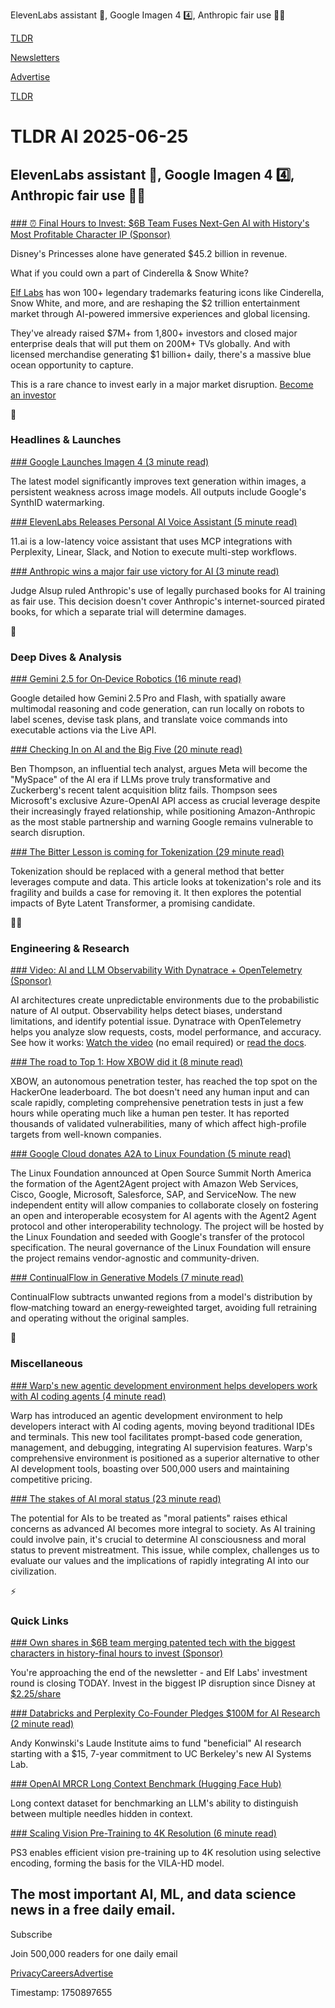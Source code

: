ElevenLabs assistant 🤖, Google Imagen 4 4️⃣, Anthropic fair use 🧑‍⚖️

[TLDR](/)

[Newsletters](/newsletters)

[Advertise](https://advertise.tldr.tech/)

[TLDR](/)

# TLDR AI 2025-06-25

## ElevenLabs assistant 🤖, Google Imagen 4 4️⃣, Anthropic fair use 🧑‍⚖️

### 

[### ⏰ Final Hours to Invest: $6B Team Fuses Next-Gen AI with History's Most Profitable Character IP (Sponsor)](https://www.elflabs.com/?utm_source=dmrelflabslandingpage&amp;utm_medium=partnership000335_&amp;tnames=partnership000335__15668663975)

Disney's Princesses alone have generated $45.2 billion in revenue.

What if you could own a part of Cinderella & Snow White?

[Elf Labs](https://www.elflabs.com/?utm_source=dmrelflabslandingpage&utm_medium=partnership000335_&tnames=partnership000335__15668663975) has won 100+ legendary trademarks featuring icons like Cinderella, Snow White, and more, and are reshaping the $2 trillion entertainment market through AI-powered immersive experiences and global licensing.

They've already raised $7M+ from 1,800+ investors and closed major enterprise deals that will put them on 200M+ TVs globally. And with licensed merchandise generating $1 billion+ daily, there's a massive blue ocean opportunity to capture.

This is a rare chance to invest early in a major market disruption. [Become an investor](https://www.elflabs.com/?utm_source=dmrelflabslandingpage&utm_medium=partnership000335_&tnames=partnership000335__15668663975)

🚀

### Headlines & Launches

[### Google Launches Imagen 4 (3 minute read)](https://developers.googleblog.com/en/imagen-4-now-available-in-the-gemini-api-and-google-ai-studio/?utm_source=tldrai)

The latest model significantly improves text generation within images, a persistent weakness across image models. All outputs include Google's SynthID watermarking.

[### ElevenLabs Releases Personal AI Voice Assistant (5 minute read)](https://elevenlabs.io/blog/introducing-11ai?utm_source=tldrai)

11.ai is a low-latency voice assistant that uses MCP integrations with Perplexity, Linear, Slack, and Notion to execute multi-step workflows.

[### Anthropic wins a major fair use victory for AI (3 minute read)](https://www.theverge.com/news/692015/anthropic-wins-a-major-fair-use-victory-for-ai-but-its-still-in-trouble-for-stealing-books?utm_source=tldrai)

Judge Alsup ruled Anthropic's use of legally purchased books for AI training as fair use. This decision doesn't cover Anthropic's internet-sourced pirated books, for which a separate trial will determine damages.

🧠

### Deep Dives & Analysis

[### Gemini 2.5 for On‑Device Robotics (16 minute read)](https://developers.googleblog.com/en/gemini-25-for-robotics-and-embodied-intelligence/?utm_source=tldrai)

Google detailed how Gemini 2.5 Pro and Flash, with spatially aware multimodal reasoning and code generation, can run locally on robots to label scenes, devise task plans, and translate voice commands into executable actions via the Live API.

[### Checking In on AI and the Big Five (20 minute read)](https://stratechery.com/2025/checking-in-on-ai-and-the-big-five/?utm_source=tldrai)

Ben Thompson, an influential tech analyst, argues Meta will become the "MySpace" of the AI era if LLMs prove truly transformative and Zuckerberg's recent talent acquisition blitz fails. Thompson sees Microsoft's exclusive Azure-OpenAI API access as crucial leverage despite their increasingly frayed relationship, while positioning Amazon-Anthropic as the most stable partnership and warning Google remains vulnerable to search disruption.

[### The Bitter Lesson is coming for Tokenization (29 minute read)](https://lucalp.dev/bitter-lesson-tokenization-and-blt/?utm_source=tldrai)

Tokenization should be replaced with a general method that better leverages compute and data. This article looks at tokenization's role and its fragility and builds a case for removing it. It then explores the potential impacts of Byte Latent Transformer, a promising candidate.

👨‍💻

### Engineering & Research

[### Video: AI and LLM Observability With Dynatrace + OpenTelemetry (Sponsor)](https://video.dynatrace.com/watch/18ucnFNBzRJdJcvu8BzEKx?utm_term=062525-1&amp;utm_campaign=global-developer-observability&amp;utm_medium=email&amp;utm_content=em1&amp;utm_source=tldr-ai)

AI architectures create unpredictable environments due to the probabilistic nature of AI output. Observability helps detect biases, understand limitations, and identify potential issue. Dynatrace with OpenTelemetry helps you analyze slow requests, costs, model performance, and accuracy. See how it works: [Watch the video](https://video.dynatrace.com/watch/18ucnFNBzRJdJcvu8BzEKx?utm_term=062525-1&utm_campaign=global-developer-observability&utm_medium=email&utm_content=em1&utm_source=tldr-ai) (no email required) or [read the docs](https://docs.dynatrace.com/docs/analyze-explore-automate/dynatrace-for-ai-observability?utm_term=062525-2&utm_campaign=global-developer-observability&utm_medium=email&utm_content=em1&utm_source=tldr-ai).

[### The road to Top 1: How XBOW did it (8 minute read)](https://xbow.com/blog/top-1-how-xbow-did-it/?utm_source=tldrai)

XBOW, an autonomous penetration tester, has reached the top spot on the HackerOne leaderboard. The bot doesn't need any human input and can scale rapidly, completing comprehensive penetration tests in just a few hours while operating much like a human pen tester. It has reported thousands of validated vulnerabilities, many of which affect high-profile targets from well-known companies.

[### Google Cloud donates A2A to Linux Foundation (5 minute read)](https://developers.googleblog.com/en/google-cloud-donates-a2a-to-linux-foundation/?utm_source=tldrai)

The Linux Foundation announced at Open Source Summit North America the formation of the Agent2Agent project with Amazon Web Services, Cisco, Google, Microsoft, Salesforce, SAP, and ServiceNow. The new independent entity will allow companies to collaborate closely on fostering an open and interoperable ecosystem for AI agents with the Agent2 Agent protocol and other interoperability technology. The project will be hosted by the Linux Foundation and seeded with Google's transfer of the protocol specification. The neural governance of the Linux Foundation will ensure the project remains vendor-agnostic and community-driven.

[### ContinualFlow in Generative Models (7 minute read)](https://arxiv.org/abs/2506.18747?utm_source=tldrai)

ContinualFlow subtracts unwanted regions from a model's distribution by flow‑matching toward an energy‑reweighted target, avoiding full retraining and operating without the original samples.

🎁

### Miscellaneous

[### Warp's new agentic development environment helps developers work with AI coding agents (4 minute read)](https://www.fastcompany.com/91356732/warps-new-agentic-development-environment-helps-developers-work-with-ai-coding-agents?utm_source=tldrai)

Warp has introduced an agentic development environment to help developers interact with AI coding agents, moving beyond traditional IDEs and terminals. This new tool facilitates prompt-based code generation, management, and debugging, integrating AI supervision features. Warp's comprehensive environment is positioned as a superior alternative to other AI development tools, boasting over 500,000 users and maintaining competitive pricing.

[### The stakes of AI moral status (23 minute read)](https://www.lesswrong.com/posts/tr6hxia3T8kYqrKm5/the-stakes-of-ai-moral-status?utm_source=tldrai)

The potential for AIs to be treated as "moral patients" raises ethical concerns as advanced AI becomes more integral to society. As AI training could involve pain, it's crucial to determine AI consciousness and moral status to prevent mistreatment. This issue, while complex, challenges us to evaluate our values and the implications of rapidly integrating AI into our civilization.

⚡️

### Quick Links

[### Own shares in $6B team merging patented tech with the biggest characters in history-final hours to invest (Sponsor)](https://www.elflabs.com/?utm_source=dmrelflabslandingpage&amp;utm_medium=partnership000423_&amp;tnames=partnership000423__15668663975)

You're approaching the end of the newsletter - and Elf Labs' investment round is closing TODAY. Invest in the biggest IP disruption since Disney at [$2.25/share](https://www.elflabs.com/?utm_source=dmrelflabslandingpage&utm_medium=partnership000423_&tnames=partnership000423__15668663975)

[### Databricks and Perplexity Co-Founder Pledges $100M for AI Research (2 minute read)](https://techcrunch.com/2025/06/23/databricks-perplexity-co-founder-pledges-100m-on-new-fund-for-ai-researchers/?utm_source=tldrai)

Andy Konwinski's Laude Institute aims to fund "beneficial" AI research starting with a $15, 7-year commitment to UC Berkeley's new AI Systems Lab.

[### OpenAI MRCR Long Context Benchmark (Hugging Face Hub)](https://huggingface.co/datasets/openai/mrcr?utm_source=tldrai)

Long context dataset for benchmarking an LLM's ability to distinguish between multiple needles hidden in context.

[### Scaling Vision Pre-Training to 4K Resolution (6 minute read)](https://nvlabs.github.io/PS3/?utm_source=tldrai)

PS3 enables efficient vision pre-training up to 4K resolution using selective encoding, forming the basis for the VILA-HD model.

## The most important AI, ML, and data science news in a free daily email.

Subscribe

Join 500,000 readers for one daily email

[Privacy](/privacy)[Careers](https://jobs.ashbyhq.com/tldr.tech)[Advertise](/ai/advertise)

Timestamp: 1750897655